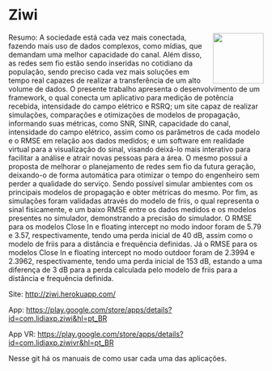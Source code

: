 # Ziwi

<img align="right" width="100" height="100" src="https://play-lh.googleusercontent.com/clC03jLGgZVlMB4Xv-MB7S_ZsVF950RnsEIOHMczVPd2SDZuSq_wObP6YCLEEwd_cg=s180">

Resumo: A sociedade está cada vez mais conectada, fazendo mais uso de dados complexos, como mídias, que demandam uma melhor capacidade do canal. Além disso, as redes sem fio estão sendo inseridas no cotidiano da população, sendo preciso cada vez mais soluções em tempo real capazes de realizar a transferência de um alto volume de dados. O presente trabalho apresenta o desenvolvimento de um framework, o qual conecta um aplicativo para medição de potência recebida, intensidade do campo elétrico e RSRQ; um site capaz de realizar simulações, comparações e otimizações de modelos de propagação, informando suas métricas, como SNR, SINR, capacidade do canal, intensidade do campo elétrico, assim como os parâmetros de cada modelo e o RMSE em relação aos dados medidos; e um software em realidade virtual para a visualização do sinal, visando deixá-lo mais interativo para facilitar a análise e atrair novas pessoas para a área. O mesmo possui a proposta de melhorar o planejamento de redes sem fio da futura geração, deixando-o de forma automática para otimizar o tempo do engenheiro sem perder a qualidade do serviço. Sendo possível simular ambientes com os principais modelos de propagação e obter métricas do mesmo. Por fim, as simulações foram validadas através do modelo de friis, o qual representa o sinal fisicamente, e um baixo RMSE entre os dados medidos e os modelos presentes no simulador, demonstrando a precisão do simulador. O RMSE para os modelos Close In e floating intercept no modo indoor foram de 5.79 e 3.57, respectivamente, tendo uma  perda inicial de 40 dB, assim como o modelo de friis para a distância e frequência definidas. Já o RMSE para os modelos Close In e floating intercept no modo outdoor foram de 2.3994 e 2.3962, respectivamente, tendo uma perda inicial de 153 dB, estando a uma diferença de 3 dB para a perda calculada pelo modelo de friis para a distância e frequência definida. 

Site: http://ziwi.herokuapp.com/

App: https://play.google.com/store/apps/details?id=com.lidiaxp.ziwi&hl=pt_BR

App VR: https://play.google.com/store/apps/details?id=com.lidiaxp.ziwivr&hl=pt_BR

Nesse git há os manuais de como usar cada uma das aplicações.
